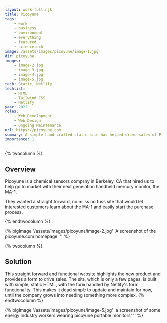 ```yaml
---
layout: work-full.njk
title: Picoyune
tags: 
    - work
    - business
    - environment
    - everything
    - featured
    - sciencetech
image: /assets/images/picoyune/image-1.jpg
dir: picoyune
images:
    - image-2.jpg
    - image-3.jpg
    - image-4.jpg
    - image-5.jpg
tech: Static, Netlify
techlist:
    - HTML
    - Tailwind CSS
    - Netlify
year: 2022
roles:
    - Web Development
    - Web Design
    - Ongoing Maintenance
url: https://picoyune.com
summary: A simple hand-crafted static site has helped drive sales of Picoyune's next generation handheld mercury monitor.
importance: 1
---
```

{% twocolumn %}
## Overview
Picoyune is a chemical sensors company in Berkeley, CA that hired us to help go to market with their next generation handheld mercury monitor, the MA-1. 

They wanted a straight forward, no muss no fuss site that would let interested customers learn about the MA-1 and easily start the purchase process.
<!-- split -->
{% endtwocolumn %}

<div class="bg-blue-500 p-4 md:p-16">
{% bigImage '/assets/images/picoyune/image-2.jpg' 'A screenshot of the picoyune.com homepage' '' %}
</div>

{% twocolumn %}
<!-- split -->
## Solution
This straight forward and functional website highlights the new product and provides a form to drive sales. The site, which is only a few pages, is built with simple, static HTML, with the form handled by Netlify's form functionality. This makes it dead simple to update and maintain for now, until the company grows into needing something more complex.
{% endtwocolumn %}

{% bigImage '/assets/images/picoyune/image-5.jpg' 'a screenshot of some energy industry workers wearing picoyune portable monitors' '' %}
